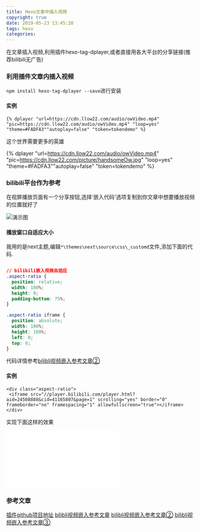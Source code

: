 ```yaml
---
title: Hexo文章中插入视频
copyright: true
date: 2019-05-23 13:45:20
tags: hexo
categories:
---
```


在文章插入视频,利用插件hexo-tag-dplayer,或者直接用各大平台的分享链接(推荐bilibili无广告)

<!-- more -->

### 利用插件文章内插入视频

`npm install hexo-tag-dplayer --save`进行安装

 #### 实例

```
{% dplayer "url=https://cdn.llow22.com/audio/owVideo.mp4" "pic=https://cdn.llow22.com/audio/owVideo.mp4" "loop=yes" "theme=#FADFA3""autoplay=false" "token=tokendemo" %}
```

这个世界需要更多的英雄

{% dplayer "url=https://cdn.llow22.com/audio/owVideo.mp4" "pic=https://cdn.llow22.com/picture/handsomeOw.jpg" "loop=yes" "theme=#FADFA3""autoplay=false" "token=tokendemo" %}

### bilibili平台作为参考

在视屏播放页面有一个分享按钮,选择'嵌入代码'选项复制到你文章中想要播放视频的位置就好了

![演示图](https://cdn.llow22.com/picture/bilibiliZhanshi.png)

#### 播放窗口自适应大小

我用的是next主题,编辑`*\themes\next\source\css\_customd`文件,添加下面的代码.

```css

// bilibili嵌入视频自适应
.aspect-ratio {
  position: relative;
  width: 100%;
  height: 0;
  padding-bottom: 75%;
}

.aspect-ratio iframe {
  position: absolute;
  width: 100%;
  height: 100%;
  left: 0;
  top: 0;
}
```



代码详情参考[bilibli视频嵌入参考文章②](https://www.potatofield.cn/%E3%80%90%E5%89%8D%E7%AB%AF%E7%AC%94%E8%AE%B0%E3%80%91%E4%BD%BF%E7%94%A8iframe%E5%B5%8C%E5%85%A5%E7%AD%89%E6%AF%94%E7%BC%A9%E6%94%BE%E7%9A%84%E5%93%94%E5%93%A9%E5%93%94%E5%93%A9%E8%A7%86%E9%A2%91/)

#### 实例

```
<div class="aspect-ratio">
 <iframe src="//player.bilibili.com/player.html?aid=24508888&cid=41165807&page=1" scrolling="yes" border="0" frameborder="no" framespacing="1" allowfullscreen="true"></iframe>
</div>
```

实现下面这样的效果

<div class="aspect-ratio">
 <iframe src="//player.bilibili.com/player.html?aid=24508888&cid=41165807&page=1" scrolling="yes" border="0" frameborder="no" framespacing="1" allowfullscreen="true"></iframe>
</div>

### 参考文章

[插件github项目地址](https://github.com/MoePlayer/hexo-tag-dplayer)
[bilibli视频嵌入参考文章](https://zhuanlan.zhihu.com/p/24599052)
[bilibli视频嵌入参考文章②](https://www.potatofield.cn/%E3%80%90%E5%89%8D%E7%AB%AF%E7%AC%94%E8%AE%B0%E3%80%91%E4%BD%BF%E7%94%A8iframe%E5%B5%8C%E5%85%A5%E7%AD%89%E6%AF%94%E7%BC%A9%E6%94%BE%E7%9A%84%E5%93%94%E5%93%A9%E5%93%94%E5%93%A9%E8%A7%86%E9%A2%91/)
[bilibli视频嵌入参考文章③](https://blog.asucreyau.xyz/2018/11/19/bilibili-embed-optimize/)
